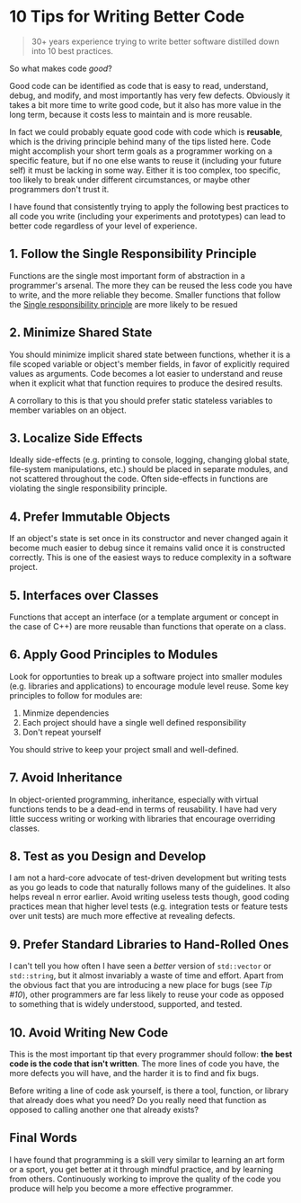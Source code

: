 # 10 Tips for Writing Better Code

> 30+ years experience trying to write better software distilled down into 10 best practices.

So what makes code *good*? 

Good code can be identified as code that is easy to read, understand, debug, and modify, and most importantly has very few defects. Obviously it takes a bit more time to write good code, but it also has more value in the long term, because it costs less to maintain and is more reusable. 

In fact we could probably equate good code with code which is **reusable**, which is the driving principle behind many of the tips listed here. Code might accomplish your short term goals as a programmer working on a specific feature, but if no one else wants to reuse it (including your future self) it must be lacking in some way. Either it is too complex, too specific, too likely to break under different circumstances, or maybe other programmers don't trust it. 

I have found that consistently trying to apply the following best practices to all code you write (including your experiments and prototypes) can lead to better code regardless of your level of experience. 

## 1. Follow the Single Responsibility Principle

Functions are the single most important form of abstraction in a programmer's arsenal. The more they can be reused the less code you have to write, and the more reliable they become. Smaller functions that follow the [Single responsibility principle](https://en.wikipedia.org/wiki/Single_responsibility_principle) are more likely to be resued

## 2. Minimize Shared State 

You should minimize implicit shared state between functions, whether it is a file scoped variable or object's member fields, in favor of explicitly required values as arguments. Code becomes a lot easier to understand and reuse when it explicit what that function requires to produce the desired results.

A corrollary to this is that you should prefer static stateless variables to member variables on an object. 

## 3. Localize Side Effects 

Ideally side-effects (e.g. printing to console, logging, changing global state, file-system manipulations, etc.) should be placed in separate modules, and not scattered throughout the code. Often side-effects in functions are violating the single responsibility principle. 

## 4. Prefer Immutable Objects 

If an object's state is set once in its constructor and never changed again it become much easier to debug since it remains valid once it is constructed correctly. This is one of the easiest ways to reduce complexity in a software project.

## 5. Interfaces over Classes

Functions that accept an interface (or a template argument or concept in the case of C++) are more reusable than functions that operate on a class.

## 6. Apply Good Principles to Modules

Look for opportunties to break up a software project into smaller modules (e.g. libraries and applications) to encourage module level reuse. Some key principles to follow for modules are:

1. Minmize dependencies 
2. Each project should have a single well defined responsibility
3. Don't repeat yourself 

You should strive to keep your project small and well-defined.

## 7. Avoid Inheritance

In object-oriented programming, inheritance, especially with virtual functions tends to be a dead-end in terms of reusability. I have had very little success writing or working with libraries that encourage overriding classes. 

## 8. Test as you Design and Develop

I am not a hard-core advocate of test-driven development but writing tests as you go leads to code that naturally follows many of the guidelines. It also helps reveal n error earlier. Avoid writing useless tests though, good coding practices mean that higher level tests (e.g. integration tests or feature tests over unit tests) are much more effective at revealing defects. 

## 9. Prefer Standard Libraries to Hand-Rolled Ones 

I can't tell you how often I have seen a *better* version of `std::vector` or `std::string`, but it almost invariably a waste of time and effort. Apart from the obvious fact that you are introducing a new place for bugs (see *Tip #10*), other programmers are far less likely to reuse your code as opposed to something that is widely understood, supported, and tested. 

## 10. Avoid Writing New Code

This is the most important tip that every programmer should follow: **the best code is the code that isn't written**. 
The more lines of code you have, the more defects you will have, and the harder it is to find and fix bugs. 

Before writing a line of code ask yourself, is there a tool, function, or library that already does what you need? Do you really need that function as opposed to calling another one that already exists?

## Final Words

I have found that programming is a skill very similar to learning an art form or a sport, you get better at it through mindful practice, and by learning from others. Continuously working to improve the quality of the code you produce will help you become a more effective programmer.

